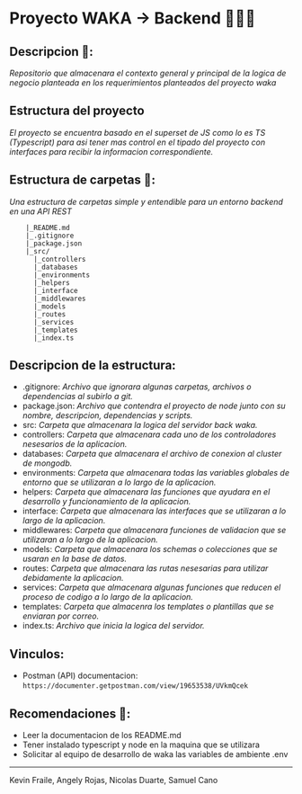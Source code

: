 # Proyecto WAKA -> Backend 🧑🏻‍💻
## Descripcion 📃:
_Repositorio que almacenara el contexto general y principal de la logica de negocio planteada en los requerimientos planteados del proyecto waka_

## Estructura del proyecto
_El proyecto se encuentra basado en el superset de JS como lo es TS (Typescript) para asi tener mas control en el tipado del proyecto con interfaces para recibir la informacion correspondiente._

## Estructura de carpetas 📂:
_Una estructura de carpetas simple y entendible para un entorno backend en una API REST_
```
    |_README.md
    |_.gitignore
    |_package.json
    |_src/
      |_controllers
      |_databases
      |_environments
      |_helpers
      |_interface
      |_middlewares
      |_models
      |_routes
      |_services
      |_templates
      |_index.ts
```
## Descripcion de la estructura:
* .gitignore: _Archivo que ignorara algunas carpetas, archivos o dependencias al subirlo a git._
* package.json: _Archivo que contendra el proyecto de node junto con su nombre, descripcion, dependencias y scripts._
* src: _Carpeta que almacenara la logica del servidor back waka._
* controllers: _Carpeta que almacenara cada uno de los controladores nesesarios de la aplicacion._
* databases: _Carpeta que almacenara el archivo de conexion al cluster de mongodb._
* environments: _Carpeta que almacenara todas las variables globales de entorno que se utilizaran a lo largo de la aplicacion._
* helpers: _Carpeta que almacenara las funciones que ayudara en el desarrollo y funcionamiento de la aplicacion._
* interface: _Carpeta que almacenara las interfaces que se utilizaran a lo largo de la aplicacion._
* middlewares: _Carpeta que almacenara funciones de validacion que se utilizaran a lo largo de la aplicacion._
* models: _Carpeta que almacenara los schemas o colecciones que se usaran en la base de datos._
* routes: _Carpeta que almacenara las rutas nesesarias para utilizar debidamente la aplicacion._
* services: _Carpeta que almacenara algunas funciones que reducen el proceso de codigo a lo largo de la aplicacion._
* templates: _Carpeta que almacenra los templates o plantillas que se enviaran por correo._
* index.ts: _Archivo que inicia la logica del servidor._

## Vinculos:
* Postman (API) documentacion: ```https://documenter.getpostman.com/view/19653538/UVkmQcek```

## Recomendaciones 👀:
* Leer la documentacion de los README.md
* Tener instalado typescript y node en la maquina que se utilizara
* Solicitar al equipo de desarrollo de waka las variables de ambiente .env
---
Kevin Fraile, Angely Rojas, Nicolas Duarte, Samuel Cano
